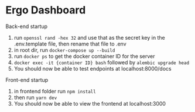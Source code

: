 # Ergo Dashboard

Back-end startup
1. run `openssl rand -hex 32` and use that as the secret key in the .env.template file, then rename that file to .env
2. in root dir, run `docker-compose up --build`
3. run `docker ps` to get the docker container ID for the server
4. `docker exec -it {container ID} bash` followed by `alembic upgrade head`
5. You should now be able to test endpoints at localhost:8000/docs

Front-end startup
1. in frontend folder run `npm install`
2. then run `yarn dev`
3. You should now be able to view the frontend at localhost:3000
